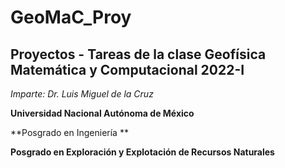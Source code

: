 # GeoMaC_Proy
## Proyectos - Tareas de la clase Geofísica Matemática y Computacional 2022-I

*Imparte: Dr. Luis Miguel de la Cruz*

**Universidad Nacional Autónoma de México**

**Posgrado en Ingeniería **

**Posgrado en Exploración y Explotación de Recursos Naturales**
